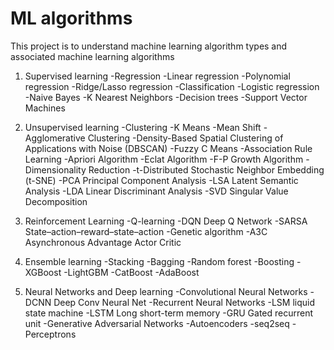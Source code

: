 # ML algorithms

This project is to understand machine learning algorithm types and associated machine learning algorithms

1. Supervised learning
	-Regression
		-Linear regression
		-Polynomial regression
		-Ridge/Lasso regression
	-Classification
		-Logistic regression
		-Naive Bayes
		-K Nearest Neighbors
		-Decision trees
		-Support Vector Machines

2. Unsupervised learning
	-Clustering
		-K Means
		-Mean Shift
		-Agglomerative Clustering
		-Density-Based Spatial Clustering of Applications with Noise (DBSCAN)
		-Fuzzy C Means
	-Association Rule Learning
		-Apriori Algorithm
		-Eclat Algorithm
		-F-P Growth Algorithm
	-Dimensionality Reduction
		-t-Distributed Stochastic Neighbor Embedding (t-SNE)
		-PCA Principal Component Analysis
		-LSA Latent Semantic Analysis
		-LDA Linear Discriminant Analysis
		-SVD Singular Value Decomposition

3. Reinforcement Learning
	-Q-learning
	-DQN Deep Q Network 
	-SARSA State–action–reward–state–action
	-Genetic algorithm
	-A3C Asynchronous Advantage Actor Critic

4. Ensemble learning
	-Stacking
	-Bagging
		-Random forest
	-Boosting
		-XGBoost
		-LightGBM
		-CatBoost
		-AdaBoost

5. Neural Networks and Deep learning
	-Convolutional Neural Networks
		-DCNN Deep Conv Neural Net
	-Recurrent Neural Networks 
		-LSM liquid state machine 
		-LSTM Long short-term memory
		-GRU Gated recurrent unit
	-Generative Adversarial Networks
	-Autoencoders
		-seq2seq
	-Perceptrons




	

